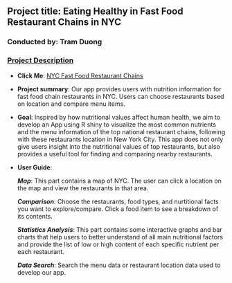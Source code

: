 ## Project title: Eating Healthy in Fast Food Restaurant Chains in NYC
### Conducted by: Tram Duong

### [Project Description](doc/)
	
+ **Click Me**: [NYC Fast Food Restaurant Chains](https://ttd2111.shinyapps.io/NYCRestaurants/)

+ **Project summary**: Our app provides users with nutrition information for fast food chain restaurants in NYC. Users can choose restaurants based on location and compare menu items.

+ **Goal**: 
Inspired by how nutritional values affect human health, we aim to develop an App using R shiny to visualize the most common nutrients and the menu information of the top national restaurant chains, 
following with these restaurants location in New York City. This app does not only give users insight into the nutritional values of top restaurants, but also provides a useful tool for finding and 
comparing nearby restaurants.

+ **User Guide**:

	***Map***: This part contains a map of NYC. The user can click a location on the map and view the restaurants in that area.

	***Comparison***: Choose the restaurants, food types, and nurtitional facts you want to explore/compare. Click a food item to see a breakdown of its contents.

	***Statistics Analysis***: This part contains some interactive graphs and bar charts that help users to better understand of all main nutritional factors and provide the list of low or high content of each specific nutrient per each restaurant.

	***Data Search***: Search the menu data or restaurant location data used to develop our app.


